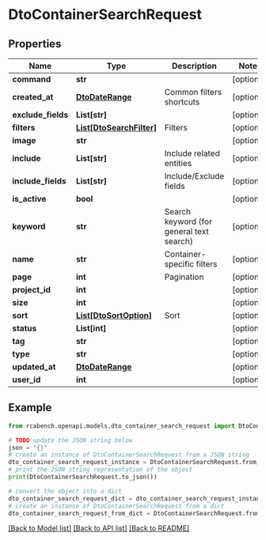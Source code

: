 # DtoContainerSearchRequest


## Properties

Name | Type | Description | Notes
------------ | ------------- | ------------- | -------------
**command** | **str** |  | [optional] 
**created_at** | [**DtoDateRange**](DtoDateRange.md) | Common filters shortcuts | [optional] 
**exclude_fields** | **List[str]** |  | [optional] 
**filters** | [**List[DtoSearchFilter]**](DtoSearchFilter.md) | Filters | [optional] 
**image** | **str** |  | [optional] 
**include** | **List[str]** | Include related entities | [optional] 
**include_fields** | **List[str]** | Include/Exclude fields | [optional] 
**is_active** | **bool** |  | [optional] 
**keyword** | **str** | Search keyword (for general text search) | [optional] 
**name** | **str** | Container-specific filters | [optional] 
**page** | **int** | Pagination | [optional] 
**project_id** | **int** |  | [optional] 
**size** | **int** |  | [optional] 
**sort** | [**List[DtoSortOption]**](DtoSortOption.md) | Sort | [optional] 
**status** | **List[int]** |  | [optional] 
**tag** | **str** |  | [optional] 
**type** | **str** |  | [optional] 
**updated_at** | [**DtoDateRange**](DtoDateRange.md) |  | [optional] 
**user_id** | **int** |  | [optional] 

## Example

```python
from rcabench.openapi.models.dto_container_search_request import DtoContainerSearchRequest

# TODO update the JSON string below
json = "{}"
# create an instance of DtoContainerSearchRequest from a JSON string
dto_container_search_request_instance = DtoContainerSearchRequest.from_json(json)
# print the JSON string representation of the object
print(DtoContainerSearchRequest.to_json())

# convert the object into a dict
dto_container_search_request_dict = dto_container_search_request_instance.to_dict()
# create an instance of DtoContainerSearchRequest from a dict
dto_container_search_request_from_dict = DtoContainerSearchRequest.from_dict(dto_container_search_request_dict)
```
[[Back to Model list]](../README.md#documentation-for-models) [[Back to API list]](../README.md#documentation-for-api-endpoints) [[Back to README]](../README.md)


